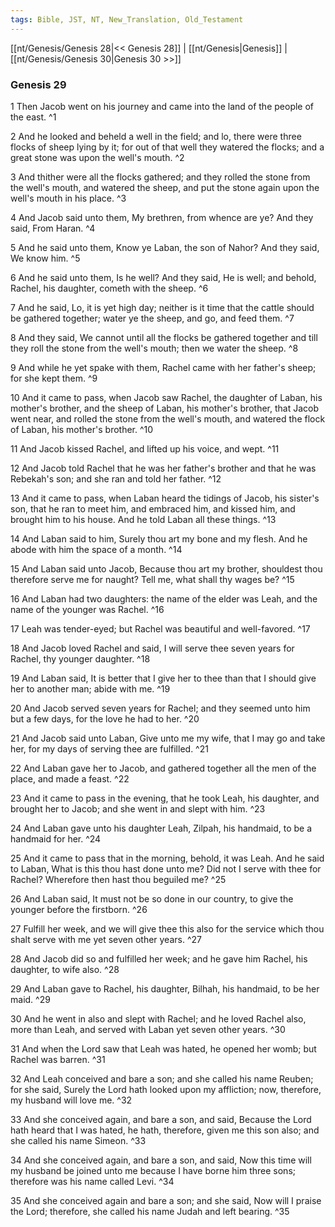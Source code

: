 ```yaml
---
tags: Bible, JST, NT, New_Translation, Old_Testament
---
```


[[nt/Genesis/Genesis 28|<< Genesis 28]] | [[nt/Genesis|Genesis]] | [[nt/Genesis/Genesis 30|Genesis 30 >>]]

### Genesis 29

1 Then Jacob went on his journey and came into the land of the people of the east.  ^1

2 And he looked and beheld a well in the field; and lo, there were three flocks of sheep lying by it; for out of that well they watered the flocks; and a great stone was upon the well\'s mouth.  ^2

3 And thither were all the flocks gathered; and they rolled the stone from the well\'s mouth, and watered the sheep, and put the stone again upon the well\'s mouth in his place.  ^3

4 And Jacob said unto them, My brethren, from whence are ye? And they said, From Haran.  ^4

5 And he said unto them, Know ye Laban, the son of Nahor? And they said, We know him.  ^5

6 And he said unto them, Is he well? And they said, He is well; and behold, Rachel, his daughter, cometh with the sheep.  ^6

7 And he said, Lo, it is yet high day; neither is it time that the cattle should be gathered together; water ye the sheep, and go, and feed them.  ^7

8 And they said, We cannot until all the flocks be gathered together and till they roll the stone from the well\'s mouth; then we water the sheep.  ^8

9 And while he yet spake with them, Rachel came with her father\'s sheep; for she kept them.  ^9

10 And it came to pass, when Jacob saw Rachel, the daughter of Laban, his mother\'s brother, and the sheep of Laban, his mother\'s brother, that Jacob went near, and rolled the stone from the well\'s mouth, and watered the flock of Laban, his mother\'s brother.  ^10

11 And Jacob kissed Rachel, and lifted up his voice, and wept.  ^11

12 And Jacob told Rachel that he was her father\'s brother and that he was Rebekah\'s son; and she ran and told her father.  ^12

13 And it came to pass, when Laban heard the tidings of Jacob, his sister\'s son, that he ran to meet him, and embraced him, and kissed him, and brought him to his house. And he told Laban all these things.  ^13

14 And Laban said to him, Surely thou art my bone and my flesh. And he abode with him the space of a month.  ^14

15 And Laban said unto Jacob, Because thou art my brother, shouldest thou therefore serve me for naught? Tell me, what shall thy wages be?  ^15

16 And Laban had two daughters: the name of the elder was Leah, and the name of the younger was Rachel.  ^16

17 Leah was tender-eyed; but Rachel was beautiful and well-favored.  ^17

18 And Jacob loved Rachel and said, I will serve thee seven years for Rachel, thy younger daughter.  ^18

19 And Laban said, It is better that I give her to thee than that I should give her to another man; abide with me.  ^19

20 And Jacob served seven years for Rachel; and they seemed unto him but a few days, for the love he had to her.  ^20

21 And Jacob said unto Laban, Give unto me my wife, that I may go and take her, for my days of serving thee are fulfilled.  ^21

22 And Laban gave her to Jacob, and gathered together all the men of the place, and made a feast.  ^22

23 And it came to pass in the evening, that he took Leah, his daughter, and brought her to Jacob; and she went in and slept with him.  ^23

24 And Laban gave unto his daughter Leah, Zilpah, his handmaid, to be a handmaid for her.  ^24

25 And it came to pass that in the morning, behold, it was Leah. And he said to Laban, What is this thou hast done unto me? Did not I serve with thee for Rachel? Wherefore then hast thou beguiled me?  ^25

26 And Laban said, It must not be so done in our country, to give the younger before the firstborn.  ^26

27 Fulfill her week, and we will give thee this also for the service which thou shalt serve with me yet seven other years.  ^27

28 And Jacob did so and fulfilled her week; and he gave him Rachel, his daughter, to wife also.  ^28

29 And Laban gave to Rachel, his daughter, Bilhah, his handmaid, to be her maid.  ^29

30 And he went in also and slept with Rachel; and he loved Rachel also, more than Leah, and served with Laban yet seven other years.  ^30

31 And when the Lord saw that Leah was hated, he opened her womb; but Rachel was barren.  ^31

32 And Leah conceived and bare a son; and she called his name Reuben; for she said, Surely the Lord hath looked upon my affliction; now, therefore, my husband will love me.  ^32

33 And she conceived again, and bare a son, and said, Because the Lord hath heard that I was hated, he hath, therefore, given me this son also; and she called his name Simeon.  ^33

34 And she conceived again, and bare a son, and said, Now this time will my husband be joined unto me because I have borne him three sons; therefore was his name called Levi.  ^34

35 And she conceived again and bare a son; and she said, Now will I praise the Lord; therefore, she called his name Judah and left bearing.  ^35

 
